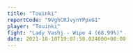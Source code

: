 ```yaml
---
title: "Touinki"
reportCode: "9VghCRJvynYPpxG1"
player: "Touinki"
fight: "Lady Vashj - Wipe 4 (68.99%)"
date: 2021-10-10T19:07:58.024000+00:00
---
```

